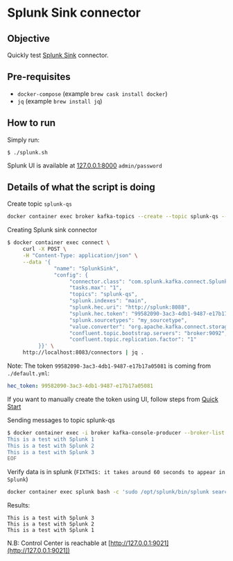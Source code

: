 # Splunk Sink connector

## Objective

Quickly test [Splunk Sink](https://docs.confluent.io/current/connect/kafka-connect-solace/sink/index.html#quick-start) connector.

## Pre-requisites

* `docker-compose` (example `brew cask install docker`)
* `jq` (example `brew install jq`)


## How to run

Simply run:

```
$ ./splunk.sh
```

Splunk UI is available at [127.0.0.1:8000](http://127.0.0.1:8000) `admin/password`

## Details of what the script is doing

Create topic `splunk-qs`

```bash
docker container exec broker kafka-topics --create --topic splunk-qs --partitions 10 --replication-factor 1 --zookeeper zookeeper:2181
```

Creating Splunk sink connector

```bash
$ docker container exec connect \
     curl -X POST \
     -H "Content-Type: application/json" \
     --data '{
               "name": "SplunkSink",
               "config": {
                    "connector.class": "com.splunk.kafka.connect.SplunkSinkConnector",
                    "tasks.max": "1",
                    "topics": "splunk-qs",
                    "splunk.indexes": "main",
                    "splunk.hec.uri": "http://splunk:8088",
                    "splunk.hec.token": "99582090-3ac3-4db1-9487-e17b17a05081",
                    "splunk.sourcetypes": "my_sourcetype",
                    "value.converter": "org.apache.kafka.connect.storage.StringConverter",
                    "confluent.topic.bootstrap.servers": "broker:9092",
                    "confluent.topic.replication.factor": "1"
          }}' \
     http://localhost:8083/connectors | jq .
```

Note: The token `99582090-3ac3-4db1-9487-e17b17a05081` is coming from `./default.yml`:

```yaml
hec_token: 99582090-3ac3-4db1-9487-e17b17a05081
```

If you want to manually create the token using UI, follow steps from [Quick Start](https://docs.confluent.io/current/connect/kafka-connect-splunk/splunk-sink/index.html#quick-start)

Sending messages to topic splunk-qs

```bash
$ docker container exec -i broker kafka-console-producer --broker-list broker:9092 --topic splunk-qs << EOF
This is a test with Splunk 1
This is a test with Splunk 2
This is a test with Splunk 3
EOF
```

Verify data is in splunk (`FIXTHIS: it takes around 60 seconds to appear in Splunk`)

```bash
docker container exec splunk bash -c 'sudo /opt/splunk/bin/splunk search "source=\"http:splunk_hec_token\"" -auth "admin:password"'
```

Results:

```
This is a test with Splunk 3
This is a test with Splunk 2
This is a test with Splunk 1
```

N.B: Control Center is reachable at [http://127.0.0.1:9021](http://127.0.0.1:9021])
